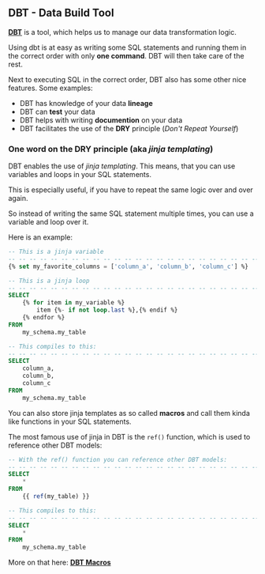 ## DBT - Data Build Tool

**[DBT](https://www.getdbt.com/)** is a tool, which helps us to manage our data transformation logic. 

Using dbt is at easy as writing some SQL statements and running them in the correct order with only **one command**. DBT will then take care of the rest.

Next to executing SQL in the correct order, DBT also has some other nice features. Some examples:

- DBT has knowledge of your data **lineage**
- DBT can **test** your data
- DBT helps with writing **documention** on your data
- DBT facilitates the use of the **DRY** principle (*Don't Repeat Yourself*)

### One word on the DRY principle (aka *jinja templating*)

DBT enables the use of *jinja templating*. This means, that you can use variables and loops in your SQL statements.

This is especially useful, if you have to repeat the same logic over and over again.

So instead of writing the same SQL statement multiple times, you can use a variable and loop over it.

Here is an example:

```sql
-- This is a jinja variable
-- -- -- -- -- -- -- -- -- -- -- -- -- -- -- -- -- -- -- -- -- -- -- -- 
{% set my_favorite_columns = ['column_a', 'column_b', 'column_c'] %}

-- This is a jinja loop
-- -- -- -- -- -- -- -- -- -- -- -- -- -- -- -- -- -- -- -- -- -- -- -- 
SELECT 
    {% for item in my_variable %}
        item {%- if not loop.last %},{% endif %}
    {% endfor %}
FROM 
    my_schema.my_table

-- This compiles to this:
-- -- -- -- -- -- -- -- -- -- -- -- -- -- -- -- -- -- -- -- -- -- -- -- 
SELECT 
    column_a, 
    column_b, 
    column_c
FROM
    my_schema.my_table
```

You can also store jinja templates as so called **macros** and call them kinda like functions in your SQL statements. 

The most famous use of jinja in DBT is the `ref()` function, which is used to reference other DBT models:

```sql
-- With the ref() function you can reference other DBT models:
-- -- -- -- -- -- -- -- -- -- -- -- -- -- -- -- -- -- -- -- -- -- -- -- 
SELECT 
    *
FROM 
    {{ ref(my_table) }} 

-- This compiles to this:
-- -- -- -- -- -- -- -- -- -- -- -- -- -- -- -- -- -- -- -- -- -- -- -- 
SELECT 
    *
FROM
    my_schema.my_table
```

More on that here: **[DBT Macros](https://docs.getdbt.com/docs/build/jinja-macros)**